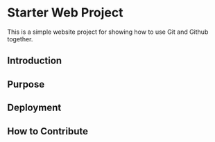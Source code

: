 # Starter Web Project

This is a simple website project for showing how to use Git and Github together.  

## Introduction

## Purpose

## Deployment 

## How to Contribute 